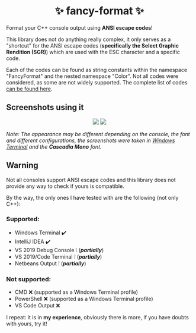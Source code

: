 <h1 align="center"> ✨ fancy-format ✨ </h1>

Format your C++ console output using **ANSI escape codes**!

This library does not do anything really complex, it only serves as a "shortcut" for the ANSI escape codes (**specifically the Select Graphic Rendition (SGR)**) which are used with the ESC character and a specific code.

Each of the codes can be found as string constants within the namespace "FancyFormat" and the nested namespace "Color".
Not all codes were considered, as some are not widely supported.
The complete list of codes [can be found here](https://en.wikipedia.org/wiki/ANSI_escape_code#SGR_(Select_Graphic_Rendition)_parameters).

## Screenshots using it
<p align="center">
  <img src="https://user-images.githubusercontent.com/54688495/124041754-1cd24f00-d9cd-11eb-8c5f-a5c346e0f7b0.png">
  <img src="https://user-images.githubusercontent.com/54688495/124044607-6756ca00-d9d3-11eb-9d0e-d7b8d99c9ae2.png">
</p>

_Note: The appearance may be different depending on the console, the font and different configurations, the screenshots were taken in [Windows Terminal](https://github.com/microsoft/terminal) and the **Cascadia Mono** font._

## Warning
Not all consoles support ANSI escape codes and this library does not provide any way to check if yours is compatible.

By the way, the only ones I have tested with are the following (not only C++):
### Supported:
- Windows Terminal ✔️
- IntelliJ IDEA ✔️
- VS 2019 Debug Console ❕ (_**partially**_)
- VS 2019/Code Terminal ❕ (_**partially**_)
- Netbeans Output ❕ (_**partially**_)
### Not supported:
- CMD ❌ (supported as a Windows Terminal profile)
- PowerShell ❌ (supported as a Windows Terminal profile)
- VS Code Output ❌

I repeat: it is in **my experience**, obviously there is more, if you have doubts with yours, try it!
